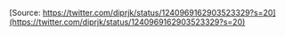 [Source: https://twitter.com/diprjk/status/1240969162903523329?s=20](https://twitter.com/diprjk/status/1240969162903523329?s=20)